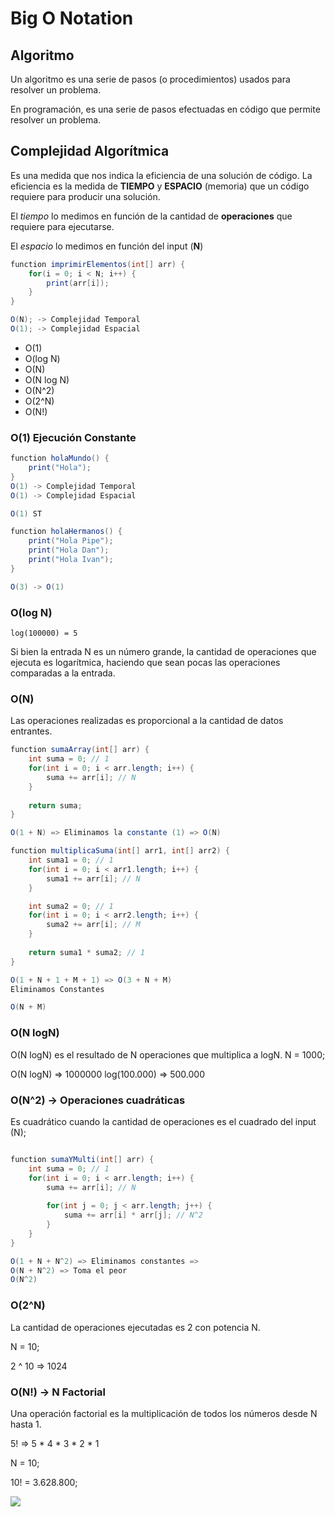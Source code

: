 # Big O Notation

## Algoritmo

Un algoritmo es una serie de pasos (o procedimientos) usados para
resolver un problema.

En programación, es una serie de pasos efectuadas en código que permite resolver un
problema.

## Complejidad Algorítmica

Es una medida que nos indica la eficiencia de una solución de código.
La eficiencia es la medida de **TIEMPO** y **ESPACIO** (memoria) que un código requiere
para producir una solución. 

El *tiempo* lo medimos en función de la cantidad de **operaciones** que requiere para ejecutarse.

El *espacio* lo medimos en función del input (**N**)


```java
function imprimirElementos(int[] arr) {
    for(i = 0; i < N; i++) {
        print(arr[i]);
    }
}

O(N); -> Complejidad Temporal
O(1); -> Complejidad Espacial
```


- O(1)
- O(log N)
- O(N)
- O(N log N)
- O(N^2)
- O(2^N)
- O(N!)

### O(1) Ejecución Constante

```java
function holaMundo() {
    print("Hola");
}
O(1) -> Complejidad Temporal
O(1) -> Complejidad Espacial

O(1) ST
```


```java
function holaHermanos() {
    print("Hola Pipe");
    print("Hola Dan");
    print("Hola Ivan");
}

O(3) -> O(1)
```

### O(log N)

`log(100000) = 5`

Si bien la entrada N es un número grande, la cantidad de operaciones que ejecuta 
es logarítmica, haciendo que sean pocas las operaciones comparadas a la entrada.


### O(N)

Las operaciones realizadas es proporcional a la cantidad de datos entrantes.

```java
function sumaArray(int[] arr) {
    int suma = 0; // 1
    for(int i = 0; i < arr.length; i++) {
        suma += arr[i]; // N
    }
    
    return suma;
}

O(1 + N) => Eliminamos la constante (1) => O(N)
```

```java
function multiplicaSuma(int[] arr1, int[] arr2) {
    int suma1 = 0; // 1
    for(int i = 0; i < arr1.length; i++) {
        suma1 += arr[i]; // N
    }

    int suma2 = 0; // 1
    for(int i = 0; i < arr2.length; i++) {
        suma2 += arr[i]; // M
    }
    
    return suma1 * suma2; // 1
}

O(1 + N + 1 + M + 1) => O(3 + N + M) 
Eliminamos Constantes

O(N + M)
```

### O(N logN)

O(N logN) es el resultado de N operaciones que multiplica a logN.
N = 1000;

O(N logN) => 1000000 log(100.000) => 500.000


### O(N^2) -> Operaciones cuadráticas

Es cuadrático cuando la cantidad de operaciones es el cuadrado del input (N);

```java

function sumaYMulti(int[] arr) {
    int suma = 0; // 1
    for(int i = 0; i < arr.length; i++) {
        suma += arr[i]; // N
        
        for(int j = 0; j < arr.length; j++) {
            suma += arr[i] * arr[j]; // N^2
        }
    }
}

O(1 + N + N^2) => Eliminamos constantes => 
O(N + N^2) => Toma el peor
O(N^2)
```

### O(2^N) 

La cantidad de operaciones ejecutadas es 2 con potencia N.

N = 10;

2 ^ 10 => 1024


### O(N!) -> N Factorial

Una operación factorial es la multiplicación de todos los números desde N hasta 1.

5! => 5 * 4 * 3 * 2 * 1

N = 10;

10! = 3.628.800;



<img src="https://www.europeanvalley.es/noticias/wp-content/uploads/2022/12/51957970066_dd5fd167f6_c.jpeg">
